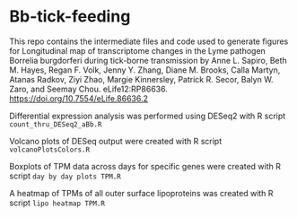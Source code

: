 # Bb-tick-feeding
This repo contains the intermediate files and code used to generate figures for Longitudinal map of transcriptome changes in the Lyme pathogen Borrelia burgdorferi during tick-borne transmission by Anne L. Sapiro, Beth M. Hayes, Regan F. Volk, Jenny Y. Zhang, Diane M. Brooks, Calla Martyn, Atanas Radkov, Ziyi Zhao, Margie Kinnersley, Patrick R. Secor, Balyn W. Zaro, and Seemay Chou. eLife12:RP86636. https://doi.org/10.7554/eLife.86636.2

Differential expression analysis was performed using DESeq2 with R script `count_thru_DESeq2_aBb.R`

Volcano plots of DESeq output were created with R script `volcanoPlotsColors.R`

Boxplots of TPM data across days for specific genes were created with R script `day by day plots TPM.R`

A heatmap of TPMs of all outer surface lipoproteins was created with R script `lipo heatmap TPM.R`
